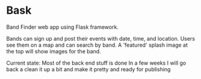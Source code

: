 Bask
====

Band Finder web app using Flask framework.

Bands can sign up and post their events with date, time, and location. Users see them on a map and can search by band. 
A 'featured' splash image at the top will show images for the band.

Current state: Most of the back end stuff is done
In a few weeks I will go back a clean it up a bit and make it pretty and ready for publishing
